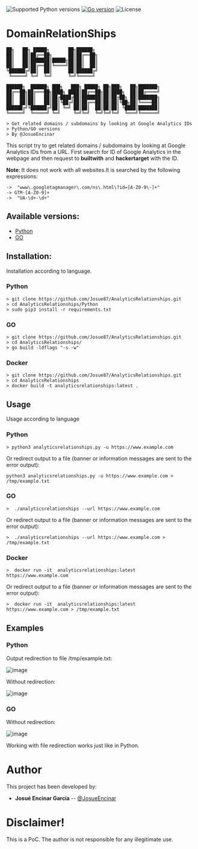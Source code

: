 ![Supported Python versions](https://img.shields.io/badge/python-3.6+-blue.svg?style=flat-square&logo=python)
[![Go version](https://img.shields.io/badge/go-v1.16-blue)](https://golang.org/dl/#stable)
![License](https://img.shields.io/badge/license-GNU-green.svg?style=flat-square&logo=gnu)


# DomainRelationShips

```
██╗   ██╗ █████╗       ██╗██████╗                        
██║   ██║██╔══██╗      ██║██╔══██╗                       
██║   ██║███████║█████╗██║██║  ██║                       
██║   ██║██╔══██║╚════╝██║██║  ██║                       
╚██████╔╝██║  ██║      ██║██████╔╝                       
 ╚═════╝ ╚═╝  ╚═╝      ╚═╝╚═════╝                        
                                                         
██████╗  ██████╗ ███╗   ███╗ █████╗ ██╗███╗   ██╗███████╗
██╔══██╗██╔═══██╗████╗ ████║██╔══██╗██║████╗  ██║██╔════╝
██║  ██║██║   ██║██╔████╔██║███████║██║██╔██╗ ██║███████╗
██║  ██║██║   ██║██║╚██╔╝██║██╔══██║██║██║╚██╗██║╚════██║
██████╔╝╚██████╔╝██║ ╚═╝ ██║██║  ██║██║██║ ╚████║███████║
╚═════╝  ╚═════╝ ╚═╝     ╚═╝╚═╝  ╚═╝╚═╝╚═╝  ╚═══╝╚══════╝

> Get related domains / subdomains by looking at Google Analytics IDs
> Python/GO versions
> By @JosueEncinar
```

This script try to get related domains / subdomains by looking at Google Analytics IDs from a URL. First search for ID of Google Analytics in the webpage and then request to **builtwith** and **hackertarget** with the ID.

**Note**: It does not work with all websites.It is searched by the following expressions: 

```
->  "www\.googletagmanager\.com/ns\.html\?id=[A-Z0-9\-]+"
-> GTM-[A-Z0-9]+
->  "UA-\d+-\d+"
```

## Available versions:

* [Python](Python)
* [GO](GO)

## Installation:

Installation according to language.

### Python

```
> git clone https://github.com/Josue87/AnalyticsRelationships.git
> cd AnalyticsRelationships/Python
> sudo pip3 install -r requirements.txt
```

### GO

```
> git clone https://github.com/Josue87/AnalyticsRelationships.git
> cd AnalyticsRelationships/
> go build -ldflags "-s -w"
```

### Docker
```
> git clone https://github.com/Josue87/AnalyticsRelationships.git
> cd AnalyticsRelationships
> docker build -t analyticsrelationships:latest . 
```

## Usage

Usage according to language

### Python

```
> python3 analyticsrelationships.py -u https://www.example.com
```

Or redirect output to a file (banner or information messages are sent to the error output):

``` 
python3 analyticsrelationships.py -u https://www.example.com > /tmp/example.txt
```

### GO

```
>  ./analyticsrelationships --url https://www.example.com
```

Or redirect output to a file (banner or information messages are sent to the error output):

```
>  ./analyticsrelationships --url https://www.example.com > /tmp/example.txt
```

### Docker

```
>  docker run -it  analyticsrelationships:latest https://www.example.com
```

Or redirect output to a file (banner or information messages are sent to the error output):

```
>  docker run -it  analyticsrelationships:latest https://www.example.com > /tmp/example.txt
```
## Examples

### Python

Output redirection to file /tmp/example.txt:

![image](https://user-images.githubusercontent.com/16885065/118681597-fdf27180-b7ff-11eb-9b4d-c6738d1bc5ff.png)

Without redirection:

![image](https://user-images.githubusercontent.com/16885065/118681802-28442f00-b800-11eb-8a95-8b0de24ec691.png)

### GO

Without redirection:

![image](https://user-images.githubusercontent.com/16885065/118682807-0e571c00-b801-11eb-8da2-d9e3d3c1d555.png)

Working with file redirection works just like in Python.

# Author

This project has been developed by:

* **Josué Encinar García** -- [@JosueEncinar](https://twitter.com/JosueEncinar)


# Disclaimer!

This is a PoC. The author is not responsible for any illegitimate use.

